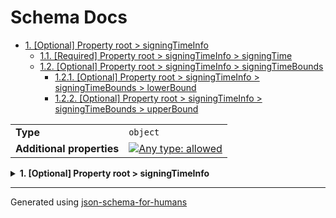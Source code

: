 # Schema Docs

- [1. [Optional] Property root > signingTimeInfo](#signingTimeInfo-496e666f)
  - [1.1. [Required] Property root > signingTimeInfo > signingTime](#signingTimeInfo_signingTime-54696d65)
  - [1.2. [Optional] Property root > signingTimeInfo > signingTimeBounds](#signingTimeInfo_signingTimeBounds-756e6473)
    - [1.2.1. [Optional] Property root > signingTimeInfo > signingTimeBounds > lowerBound](#signingTimeInfo_signingTimeBounds_lowerBound-6f756e64)
    - [1.2.2. [Optional] Property root > signingTimeInfo > signingTimeBounds > upperBound](#signingTimeInfo_signingTimeBounds_upperBound-6f756e64)

|                           |                                                                                                                                   |
| ------------------------- | --------------------------------------------------------------------------------------------------------------------------------- |
| **Type**                  | `object`                                                                                                                          |
| **Additional properties** | [![Any type: allowed](https://img.shields.io/badge/Any%20type-allowed-green)](# "Additional Properties of any type are allowed.") |

<details>
<summary><strong> <a name="signingTimeInfo-496e666f"></a>1. [Optional] Property root > signingTimeInfo</strong>  

</summary>
<blockquote>

|                           |                                                                                                                                   |
| ------------------------- | --------------------------------------------------------------------------------------------------------------------------------- |
| **Type**                  | `object`                                                                                                                          |
| **Additional properties** | [![Any type: allowed](https://img.shields.io/badge/Any%20type-allowed-green)](# "Additional Properties of any type are allowed.") |
| **Defined in**            | #/definitions/dss2-SigningTimeInfoType                                                                                            |

<details>
<summary><strong> <a name="signingTimeInfo_signingTime-54696d65"></a>1.1. [Required] Property root > signingTimeInfo > signingTime</strong>  

</summary>
<blockquote>

|            |                |
| ---------- | -------------- |
| **Type**   | `integer`      |
| **Format** | `utc-millisec` |

</blockquote>
</details>

<details>
<summary><strong> <a name="signingTimeInfo_signingTimeBounds-756e6473"></a>1.2. [Optional] Property root > signingTimeInfo > signingTimeBounds</strong>  

</summary>
<blockquote>

|                           |                                                                                                                                   |
| ------------------------- | --------------------------------------------------------------------------------------------------------------------------------- |
| **Type**                  | `object`                                                                                                                          |
| **Additional properties** | [![Any type: allowed](https://img.shields.io/badge/Any%20type-allowed-green)](# "Additional Properties of any type are allowed.") |
| **Defined in**            | #/definitions/dss2-SigningTimeInfoType%3ASigningTimeBoundaries                                                                    |

<details>
<summary><strong> <a name="signingTimeInfo_signingTimeBounds_lowerBound-6f756e64"></a>1.2.1. [Optional] Property root > signingTimeInfo > signingTimeBounds > lowerBound</strong>  

</summary>
<blockquote>

|            |                |
| ---------- | -------------- |
| **Type**   | `integer`      |
| **Format** | `utc-millisec` |

</blockquote>
</details>

<details>
<summary><strong> <a name="signingTimeInfo_signingTimeBounds_upperBound-6f756e64"></a>1.2.2. [Optional] Property root > signingTimeInfo > signingTimeBounds > upperBound</strong>  

</summary>
<blockquote>

|            |                |
| ---------- | -------------- |
| **Type**   | `integer`      |
| **Format** | `utc-millisec` |

</blockquote>
</details>

</blockquote>
</details>

</blockquote>
</details>

----------------------------------------------------------------------------------------------------------------------------
Generated using [json-schema-for-humans](https://github.com/coveooss/json-schema-for-humans)